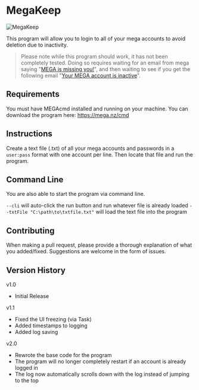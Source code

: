 MegaKeep
========

![MegaKeep](https://i.imgur.com/43lLYFx.png)

This program will allow you to login to all of your mega accounts to avoid deletion due to inactivity.

> Please note while this program should work, it has not been completely tested. Doing so requires waiting for an email from mega saying "[MEGA is missing you!](https://i.imgur.com/OIY3RQq.png)", and then waiting to see if you get the following email "[Your MEGA account is inactive](https://i.imgur.com/quT4Rmk.png)".

## Requirements

You must have MEGAcmd installed and running on your machine. You can download the program here: https://mega.nz/cmd

## Instructions

Create a text file (.txt) of all your mega accounts and passwords in a `user:pass` format with one account per line. Then locate that file and run the program.

## Command Line

You are also able to start the program via command line.

`--cli` will auto-click the run button and run whatever file is already loaded
`--txtFile "C:\path\to\txtfile.txt"` will load the text file into the program

## Contributing

When making a pull request, please provide a thorough explanation of what you added/fixed. Suggestions are welcome in the form of issues.

## Version History

v1.0

- Initial Release

v1.1

- Fixed the UI freezing (via Task)
- Added timestamps to logging
- Added log saving

v2.0

- Rewrote the base code for the program
- The program will no longer completely restart if an account is already logged in
- The log now automatically scrolls down with the log instead of jumping to the top
